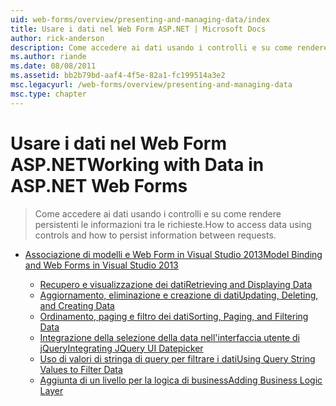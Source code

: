 ```yaml
---
uid: web-forms/overview/presenting-and-managing-data/index
title: Usare i dati nel Web Form ASP.NET | Microsoft Docs
author: rick-anderson
description: Come accedere ai dati usando i controlli e su come rendere persistenti le informazioni tra le richieste.
ms.author: riande
ms.date: 08/08/2011
ms.assetid: bb2b79bd-aaf4-4f5e-82a1-fc199514a3e2
msc.legacyurl: /web-forms/overview/presenting-and-managing-data
msc.type: chapter
---
```

<a name="working-with-data-in-aspnet-web-forms"></a><span data-ttu-id="2ec96-103">Usare i dati nel Web Form ASP.NET</span><span class="sxs-lookup"><span data-stu-id="2ec96-103">Working with Data in ASP.NET Web Forms</span></span>
====================
> <span data-ttu-id="2ec96-104">Come accedere ai dati usando i controlli e su come rendere persistenti le informazioni tra le richieste.</span><span class="sxs-lookup"><span data-stu-id="2ec96-104">How to access data using controls and how to persist information between requests.</span></span>


- [<span data-ttu-id="2ec96-105">Associazione di modelli e Web Form in Visual Studio 2013</span><span class="sxs-lookup"><span data-stu-id="2ec96-105">Model Binding and Web Forms in Visual Studio 2013</span></span>](model-binding/index.md)

    - [<span data-ttu-id="2ec96-106">Recupero e visualizzazione dei dati</span><span class="sxs-lookup"><span data-stu-id="2ec96-106">Retrieving and Displaying Data</span></span>](model-binding/retrieving-data.md)
    - [<span data-ttu-id="2ec96-107">Aggiornamento, eliminazione e creazione di dati</span><span class="sxs-lookup"><span data-stu-id="2ec96-107">Updating, Deleting, and Creating Data</span></span>](model-binding/updating-deleting-and-creating-data.md)
    - [<span data-ttu-id="2ec96-108">Ordinamento, paging e filtro dei dati</span><span class="sxs-lookup"><span data-stu-id="2ec96-108">Sorting, Paging, and Filtering Data</span></span>](model-binding/sorting-paging-and-filtering-data.md)
    - [<span data-ttu-id="2ec96-109">Integrazione della selezione della data nell'interfaccia utente di jQuery</span><span class="sxs-lookup"><span data-stu-id="2ec96-109">Integrating JQuery UI Datepicker</span></span>](model-binding/integrating-jquery-ui.md)
    - [<span data-ttu-id="2ec96-110">Uso di valori di stringa di query per filtrare i dati</span><span class="sxs-lookup"><span data-stu-id="2ec96-110">Using Query String Values to Filter Data</span></span>](model-binding/using-query-string-values-to-retrieve-data.md)
    - [<span data-ttu-id="2ec96-111">Aggiunta di un livello per la logica di business</span><span class="sxs-lookup"><span data-stu-id="2ec96-111">Adding Business Logic Layer</span></span>](model-binding/adding-business-logic-layer.md)
